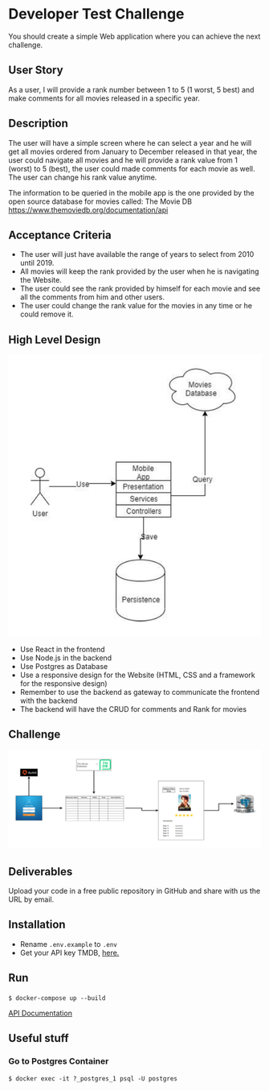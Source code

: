 # Developer Test Challenge

You should create a simple Web application where you can achieve the next challenge.

## User Story
As a user, I will provide a rank number between 1 to 5 (1 worst, 5 best) and make comments for all movies released in a specific year.

## Description
The user will have a simple screen where he can select a year and he will get all movies ordered from January to December released in that year, the user could navigate all movies and he will provide a rank value from 1 (worst) to 5 (best), the user could made comments for each movie as well. The user can change his rank value anytime. 

The information to be queried in the mobile app is the one provided by the open source database for movies called: The Movie DB https://www.themoviedb.org/documentation/api

## Acceptance Criteria
* The user will just have available the range of years to select from 2010 until 2019.
* All movies will keep the rank provided by the user when he is navigating the Website.
* The user could see the rank provided by himself for each movie and see all the comments from him and other users.
* The user could change the rank value for the movies in any time or he could remove it.

## High Level Design

![High level design schema](https://raw.githubusercontent.com/petervavro/Developer-Test-Challenge/master/images/developer-test-challenge_High-Level-Design.png)

* Use React in the frontend
* Use Node.js in the backend
* Use Postgres as Database
* Use a responsive design for the Website (HTML, CSS and a framework for the responsive design)
* Remember to use the backend as gateway to communicate the frontend with the backend
* The backend will have the CRUD for comments and Rank for movies

## Challenge

![Application Schema](https://raw.githubusercontent.com/petervavro/Developer-Test-Challenge/master/images/developer-test-challenge_App-Design.png)

## Deliverables
Upload your code in a free public repository in GitHub and share with us the URL by email.

## Installation

* Rename `.env.example` to `.env`
* Get your API key TMDB, [here.](https://www.themoviedb.org/settings/api)

## Run

`$ docker-compose up --build`

[API Documentation](https://documenter.getpostman.com/view/3890313/SzYW418v)

## Useful stuff

### Go to Postgres Container
```
$ docker exec -it ?_postgres_1 psql -U postgres
```